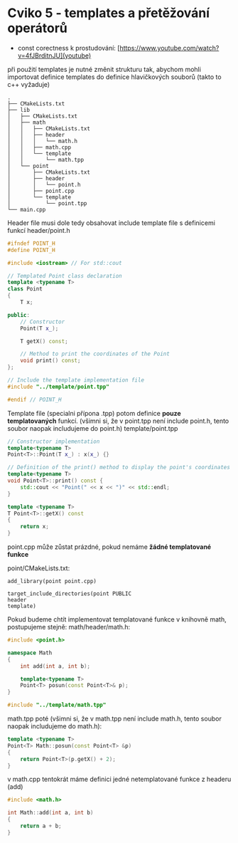 # Cviko 5 - templates a přetěžování operátorů

- const corectness k prostudování: [https://www.youtube.com/watch?v=4fJBrditnJU](youtube)

při použití templates je nutné změnit strukturu tak, abychom mohli importovat definice templates do definice hlavičkových souborů (takto to c++ vyžaduje)
```
.
├── CMakeLists.txt
├── lib
│   ├── CMakeLists.txt
│   ├── math
│   │   ├── CMakeLists.txt
│   │   ├── header
│   │   │   └── math.h
│   │   ├── math.cpp
│   │   └── template
│   │       └── math.tpp
│   └── point
│       ├── CMakeLists.txt
│       ├── header
│       │   └── point.h
│       ├── point.cpp
│       └── template
│           └── point.tpp
└── main.cpp
```

Header file musi dole tedy obsahovat include template file s definicemi funkcí
header/point.h
```c++
#ifndef POINT_H
#define POINT_H

#include <iostream> // For std::cout

// Templated Point class declaration
template <typename T>
class Point
{
    T x;

public:
    // Constructor
    Point(T x_);

    T getX() const;

    // Method to print the coordinates of the Point
    void print() const;
};

// Include the template implementation file
#include "../template/point.tpp"

#endif // POINT_H
```

Template file (specialni přípona .tpp) potom definice **pouze templatovaných** funkcí.
(všimni si, že v point.tpp není include point.h, tento soubor naopak includujeme do point.h)
template/point.tpp
```c++
// Constructor implementation
template<typename T>
Point<T>::Point(T x_) : x(x_) {}

// Definition of the print() method to display the point's coordinates
template<typename T>
void Point<T>::print() const {
    std::cout << "Point(" << x << ")" << std::endl;
}

template <typename T>
T Point<T>::getX() const
{
    return x;
}
```

point.cpp může zůstat prázdné, pokud nemáme **žádné templatované funkce**

point/CMakeLists.txt:
```
add_library(point point.cpp)

target_include_directories(point PUBLIC 
header
template)
```

Pokud budeme chtít implementovat templatované funkce v knihovně math, postupujeme stejně:
math/header/math.h:
```c++
#include <point.h>

namespace Math
{
    int add(int a, int b);

    template<typename T>
    Point<T> posun(const Point<T>& p);
}

#include "../template/math.tpp"

```

math.tpp poté (všimni si, že v math.tpp není include math.h, tento soubor naopak includujeme do math.h):
```c++
template <typename T>
Point<T> Math::posun(const Point<T> &p)
{
    return Point<T>(p.getX() + 2);
}
```

v math.cpp tentokrát máme definici jedné netemplatované funkce z headeru (add)
```c++
#include <math.h>

int Math::add(int a, int b)
{
    return a + b;
}
```
